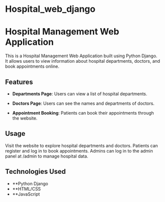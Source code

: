 # Hospital_web_django
# Hospital Management Web Application

This is a Hospital Management Web Application built using Python Django. It allows users to view information about hospital departments, doctors, and book appointments online.

## Features

- **Departments Page**: Users can view a list of hospital departments.

- **Doctors Page**: Users can see the names and departments of doctors.

- **Appointment Booking**: Patients can book their appointments through the website.


## Usage
Visit the website to explore hospital departments and doctors.
Patients can register and log in to book appointments.
Admins can log in to the admin panel at /admin to manage hospital data.

## Technologies Used
- **Python Django
- **HTML/CSS
- **JavaScript
